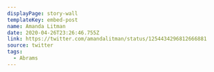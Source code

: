 ```yaml
---
displayPage: story-wall
templateKey: embed-post
name: Amanda Litman
date: 2020-04-26T23:26:46.755Z
link: https://twitter.com/amandalitman/status/1254434296812666881
source: twitter
tags:
  - Abrams
---
```

